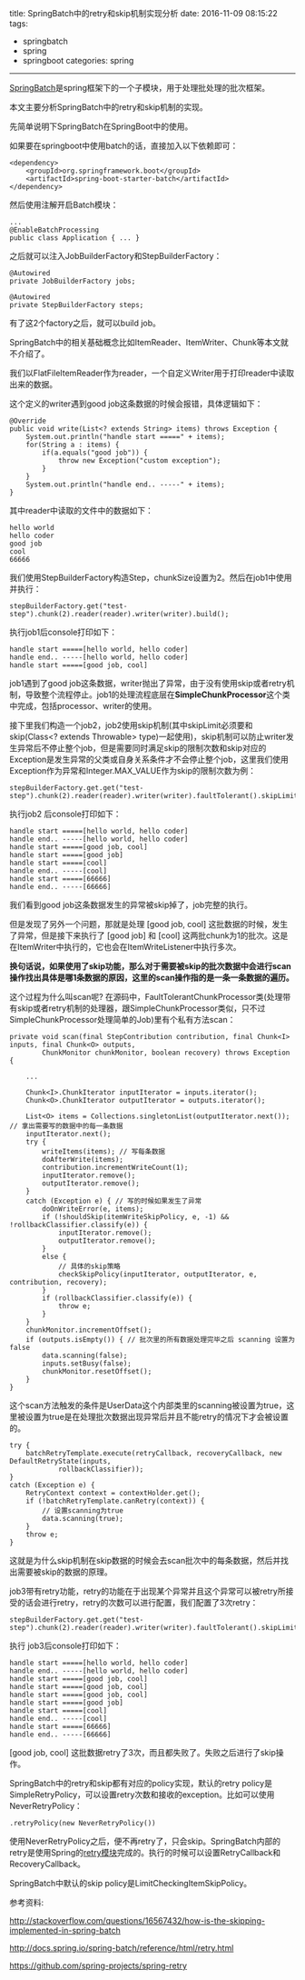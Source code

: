 title: SpringBatch中的retry和skip机制实现分析
date: 2016-11-09 08:15:22
tags:
- springbatch
- spring
- springboot
categories: spring

----------------



[SpringBatch](http://projects.spring.io/spring-batch/)是spring框架下的一个子模块，用于处理批处理的批次框架。

本文主要分析SpringBatch中的retry和skip机制的实现。

先简单说明下SpringBatch在SpringBoot中的使用。

如果要在springboot中使用batch的话，直接加入以下依赖即可：

	<dependency>
        <groupId>org.springframework.boot</groupId>
        <artifactId>spring-boot-starter-batch</artifactId>
    </dependency>

然后使用注解开启Batch模块：

	...
	@EnableBatchProcessing
	public class Application { ... }

之后就可以注入JobBuilderFactory和StepBuilderFactory：

	@Autowired
    private JobBuilderFactory jobs;

    @Autowired
    private StepBuilderFactory steps;

有了这2个factory之后，就可以build job。

<!--more-->

SpringBatch中的相关基础概念比如ItemReader、ItemWriter、Chunk等本文就不介绍了。

我们以FlatFileItemReader作为reader，一个自定义Writer用于打印reader中读取出来的数据。

这个定义的writer遇到good job这条数据的时候会报错，具体逻辑如下：

	@Override
    public void write(List<? extends String> items) throws Exception {
        System.out.println("handle start =====" + items);
        for(String a : items) {
            if(a.equals("good job")) {
                throw new Exception("custom exception");
            }
        }
        System.out.println("handle end.. -----" + items);
    }

其中reader中读取的文件中的数据如下：

	hello world
	hello coder
	good job
	cool
	66666
	
我们使用StepBuilderFactory构造Step，chunkSize设置为2。然后在job1中使用并执行：

	stepBuilderFactory.get("test-step").chunk(2).reader(reader).writer(writer).build();

	
执行job1后console打印如下：

	handle start =====[hello world, hello coder]
	handle end.. -----[hello world, hello coder]
	handle start =====[good job, cool]

job1遇到了good job这条数据，writer抛出了异常，由于没有使用skip或者retry机制，导致整个流程停止。job1的处理流程底层在**SimpleChunkProcessor**这个类中完成，包括processor、writer的使用。


接下里我们构造一个job2，job2使用skip机制(其中skipLimit必须要和skip(Class<? extends Throwable> type)一起使用)，skip机制可以防止writer发生异常后不停止整个job，但是需要同时满足skip的限制次数和skip对应的Exception是发生异常的父类或自身关系条件才不会停止整个job，这里我们使用Exception作为异常和Integer.MAX_VALUE作为skip的限制次数为例：

	stepBuilderFactory.get.get("test-step").chunk(2).reader(reader).writer(writer).faultTolerant().skipLimit(Integer.MAX_VALUE).skip(Exception.class).build();
	
执行job2	后console打印如下：

	handle start =====[hello world, hello coder]
	handle end.. -----[hello world, hello coder]
	handle start =====[good job, cool]
	handle start =====[good job]
	handle start =====[cool]
	handle end.. -----[cool]
	handle start =====[66666]
	handle end.. -----[66666]
	
我们看到good job这条数据发生的异常被skip掉了，job完整的执行。

但是发现了另外一个问题，那就是处理 [good job, cool] 这批数据的时候，发生了异常，但是接下来执行了 [good job] 和 [cool] 这两批chunk为1的批次。这是在ItemWriter中执行的，它也会在ItemWriteListener中执行多次。

**换句话说，如果使用了skip功能，那么对于需要被skip的批次数据中会进行scan操作找出具体是哪1条数据的原因，这里的scan操作指的是一条一条数据的遍历。**

这个过程为什么叫scan呢?  在源码中，FaultTolerantChunkProcessor类(处理带有skip或者retry机制的处理器，跟SimpleChunkProcessor类似，只不过SimpleChunkProcessor处理简单的Job)里有个私有方法scan：

	private void scan(final StepContribution contribution, final Chunk<I> inputs, final Chunk<O> outputs,
			ChunkMonitor chunkMonitor, boolean recovery) throws Exception {

		...

		Chunk<I>.ChunkIterator inputIterator = inputs.iterator();
		Chunk<O>.ChunkIterator outputIterator = outputs.iterator();

		List<O> items = Collections.singletonList(outputIterator.next()); // 拿出需要写的数据中的每一条数据
		inputIterator.next();
		try {
			writeItems(items); // 写每条数据
			doAfterWrite(items);
			contribution.incrementWriteCount(1);
			inputIterator.remove();
			outputIterator.remove();
		}
		catch (Exception e) { // 写的时候如果发生了异常
			doOnWriteError(e, items);
			if (!shouldSkip(itemWriteSkipPolicy, e, -1) && !rollbackClassifier.classify(e)) {
				inputIterator.remove();
				outputIterator.remove();
			}
			else {
				// 具体的skip策略
				checkSkipPolicy(inputIterator, outputIterator, e, contribution, recovery);
			}
			if (rollbackClassifier.classify(e)) {
				throw e;
			}
		}
		chunkMonitor.incrementOffset();
		if (outputs.isEmpty()) { // 批次里的所有数据处理完毕之后 scanning 设置为false
			data.scanning(false);
			inputs.setBusy(false);
			chunkMonitor.resetOffset();
		}
	}

这个scan方法触发的条件是UserData这个内部类里的scanning被设置为true，这里被设置为true是在处理批次数据出现异常后并且不能retry的情况下才会被设置的。

	try {
		batchRetryTemplate.execute(retryCallback, recoveryCallback, new DefaultRetryState(inputs,
				rollbackClassifier));
	}
	catch (Exception e) {
		RetryContext context = contextHolder.get();
	 	if (!batchRetryTemplate.canRetry(context)) {
	 		// 设置scanning为true
			data.scanning(true);
		}
		throw e;
	}

这就是为什么skip机制在skip数据的时候会去scan批次中的每条数据，然后并找出需要被skip的数据的原理。


job3带有retry功能，retry的功能在于出现某个异常并且这个异常可以被retry所接受的话会进行retry，retry的次数可以进行配置，我们配置了3次retry：
	
	stepBuilderFactory.get.get("test-step").chunk(2).reader(reader).writer(writer).faultTolerant().skipLimit(Integer.MAX_VALUE).skip(Exception.class).retryLimit(3).retry(Exception.class).build();
	
	
执行 job3后console打印如下：
	
	handle start =====[hello world, hello coder]
	handle end.. -----[hello world, hello coder]
	handle start =====[good job, cool]
	handle start =====[good job, cool]
	handle start =====[good job, cool]
	handle start =====[good job]
	handle start =====[cool]
	handle end.. -----[cool]
	handle start =====[66666]
	handle end.. -----[66666]
	
[good job, cool] 这批数据retry了3次，而且都失败了。失败之后进行了skip操作。

SpringBatch中的retry和skip都有对应的policy实现，默认的retry policy是SimpleRetryPolicy，可以设置retry次数和接收的exception。比如可以使用NeverRetryPolicy：

	.retryPolicy(new NeverRetryPolicy())
	
使用NeverRetryPolicy之后，便不再retry了，只会skip。SpringBatch内部的retry是使用Spring的[retry模块](https://github.com/spring-projects/spring-retry)完成的。执行的时候可以设置RetryCallback和RecoveryCallback。


SpringBatch中默认的skip policy是LimitCheckingItemSkipPolicy。




参考资料: 

http://stackoverflow.com/questions/16567432/how-is-the-skipping-implemented-in-spring-batch

http://docs.spring.io/spring-batch/reference/html/retry.html

https://github.com/spring-projects/spring-retry